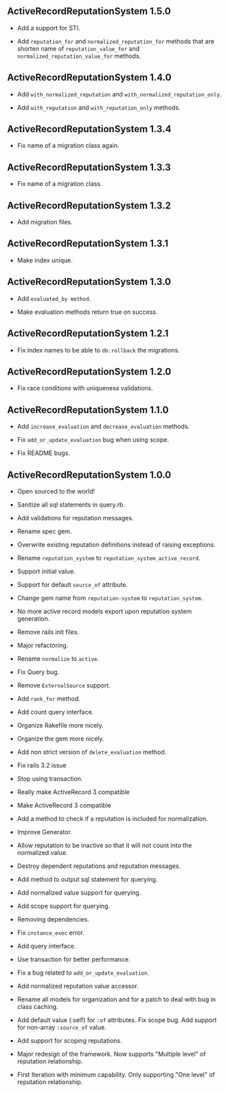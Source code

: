 ## ActiveRecordReputationSystem 1.5.0 ##

* Add a support for STI.

* Add `reputation_for` and `normalized_reputation_for` methods that are shorten name of `reputation_value_for` and `normalized_reputation_value_for` methods.

## ActiveRecordReputationSystem 1.4.0 ##

* Add `with_normalized_reputation` and `with_normalized_reputation_only`.

* Add `with_reputation` and `with_reputation_only` methods.

## ActiveRecordReputationSystem 1.3.4 ##

* Fix name of a migration class again.

## ActiveRecordReputationSystem 1.3.3 ##

* Fix name of a migration class.

## ActiveRecordReputationSystem 1.3.2 ##

* Add migration files.

## ActiveRecordReputationSystem 1.3.1 ##

* Make index unique.

## ActiveRecordReputationSystem 1.3.0 ##

* Add `evaluated_by method`.

* Make evaluation methods return true on success.

## ActiveRecordReputationSystem 1.2.1 ##

* Fix index names to be able to `db:rollback` the migrations.

## ActiveRecordReputationSystem 1.2.0 ##

* Fix race conditions with uniqueness validations.

## ActiveRecordReputationSystem 1.1.0 ##

* Add `increase_evaluation` and `decrease_evaluation` methods.

* Fix `add_or_update_evaluation` bug when using scope.

* Fix README bugs.

## ActiveRecordReputationSystem 1.0.0 ##

* Open sourced to the world!

* Sanitize all sql statements in query.rb.

* Add validations for reputation messages.

* Rename spec gem.

* Overwrite existing reputation definitions instead of raising exceptions.

* Rename `reputation_system` to `reputation_system_active_record`.

* Support initial value.

* Support for default `source_of` attribute.

* Change gem name from `reputation-system` to `reputation_system`.

* No more active record models export upon reputation system generation.

* Remove rails init files.

* Major refactoring.

* Rename `normalize` to `active`.

* Fix Query bug.

* Remove `ExternalSource` support.

* Add `rank_for` method.

* Add count query interface.

* Organize Rakefile more nicely.

* Organize the gem more nicely.

* Add non strict version of `delete_evaluation` method.

* Fix rails 3.2 issue

* Stop using transaction.

* Really make ActiveRecord 3 compatible

* Make ActiveRecord 3 compatible

* Add a method to check if a reputation is included for normalization.

* Improve Generator.

* Allow reputation to be inactive so that it will not count into the normalized value.

* Destroy dependent reputations and reputation messages.

* Add method to output sql statement for querying.

* Add normalized value support for querying.

* Add scope support for querying.

* Removing dependencies.

* Fix `instance_exec` error.

* Add query interface.

* Use transaction for better performance.

* Fix a bug related to `add_or_update_evaluation`.

* Add normalized reputation value accessor.

* Rename all models for organization and for a patch to deal with bug in class caching.

* Add default value (:self) for `:of` attributes. Fix scope bug. Add support for non-array `:source_of` value.

* Add support for scoping reputations.

* Major redesign of the framework. Now supports "Multiple level" of reputation relationship.

* First Iteration with minimum capability. Only supporting "One level" of reputation relationship.
